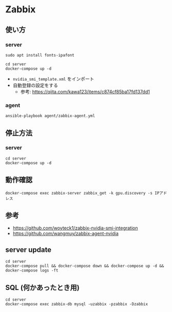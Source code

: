 # Zabbix

## 使い方

### server

    sudo apt install fonts-ipafont

    cd server
    docker-compose up -d

- `nvidia_smi_template.xml` をインポート
- 自動登録の設定をする
    - 参考: https://qiita.com/kawa123/items/c874cf85ba17fd137dd1

### agent

    ansible-playbook agent/zabbix-agent.yml

## 停止方法

### server

    cd server
    docker-compose up -d

## 動作確認

    docker-compose exec zabbix-server zabbix_get -k gpu.discovery -s IPアドレス

## 参考

- https://github.com/woyteck1/zabbix-nvidia-smi-integration
- https://github.com/wangmuy/zabbix-agent-nvidia

## server update

    cd server
    docker-compose pull && docker-compose down && docker-compose up -d && docker-compose logs -ft

## SQL (何かあったとき用)

    cd server
    docker-compose exec zabbix-db mysql -uzabbix -pzabbix -Dzabbix

